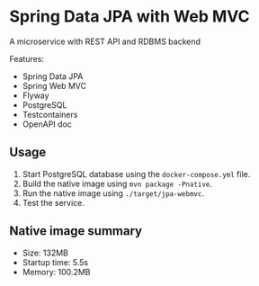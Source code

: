 # Spring Data JPA with Web MVC

A microservice with REST API and RDBMS backend

Features:

* Spring Data JPA
* Spring Web MVC
* Flyway
* PostgreSQL
* Testcontainers
* OpenAPI doc

## Usage

1. Start PostgreSQL database using the `docker-compose.yml` file.
2. Build the native image using `mvn package -Pnative`.
3. Run the native image using `./target/jpa-webmvc`.
4. Test the service.

## Native image summary

* Size: 132MB
* Startup time: 5.5s
* Memory: 100.2MB 